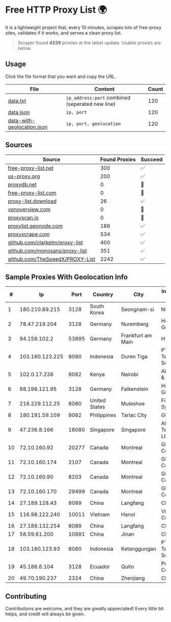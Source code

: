 
# Free HTTP Proxy List 🌍

It is a lightweight project that, every 10 minutes, scrapes lots of free-proxy sites, validates if it works, and serves a clean proxy list.


> Scraper found **4239** proxies at the latest update. Usable proxies are below.

## Usage

Click the file format that you want and copy the URL.


|File|Content|Count|
|----|-------|-----|
|[data.txt](https://raw.githubusercontent.com/themiralay/Proxy-List-World/master/data.txt)|`ip_address:port` combined (seperated new line)|120|
|[data.json](https://raw.githubusercontent.com/themiralay/Proxy-List-World/master/data.json)|`ip, port`|120|
|[data-with-geolocation.json](https://raw.githubusercontent.com/themiralay/Proxy-List-World/master/data-with-geolocation.json)|`ip, port, geolocation`|120|

## Sources

|Source|Found Proxies|Succeed|
|------|-------------|-------|
|[free-proxy-list.net](https://free-proxy-list.net)|300|✅|
|[us-proxy.org](https://www.us-proxy.org)|200|✅|
|[proxydb.net](http://proxydb.net)|0|🚫|
|[free-proxy-list.com](https://free-proxy-list.com/?page=&port=&type%5B%5D=http&type%5B%5D=https&up_time=0&search=Search)|0|🚫|
|[proxy-list.download](https://www.proxy-list.download/HTTP)|26|✅|
|[vpnoverview.com](https://vpnoverview.com/privacy/anonymous-browsing/free-proxy-servers)|0|🚫|
|[proxyscan.io](https://www.proxyscan.io)|0|🚫|
|[proxylist.geonode.com](https://proxylist.geonode.com/api/proxy-list?limit=300&page=1&sort_by=lastChecked&sort_type=desc&protocols=http,https)|186|✅|
|[proxyscrape.com](https://api.proxyscrape.com/v2/?request=displayproxies&protocol=http&timeout=10000&country=all&ssl=all&anonymity=all)|534|✅|
|[github.com/clarketm/proxy-list](https://raw.githubusercontent.com/clarketm/proxy-list/master/proxy-list-raw.txt)|400|✅|
|[github.com/monosans/proxy-list](https://raw.githubusercontent.com/monosans/proxy-list/main/proxies/http.txt)|351|✅|
|[github.com/TheSpeedX/PROXY-List](https://raw.githubusercontent.com/TheSpeedX/PROXY-List/master/http.txt)|2242|✅|


## Sample Proxies With Geolocation Info

|#|Ip|Port|Country|City|Internet Service Provider|
|-|--|----|-------|----|-------------------------|
|1|180.210.89.215|3128|South Korea|Seongnam-si|NHNCLOUD|
|2|78.47.219.204|3128|Germany|Nuremberg|Hetzner Online GmbH|
|3|94.159.102.2|53895|Germany|Frankfurt am Main|H2nexus LTD|
|4|103.180.123.225|8080|Indonesia|Duren Tiga|PT Indo Telemedia Solusi|
|5|102.0.17.238|8082|Kenya|Nairobi|Airtel KE Mobile & Fixed Internet|
|6|88.198.121.95|3128|Germany|Falkenstein|Hetzner Online GmbH|
|7|216.229.112.25|8080|United States|Muleshoe|Five Area Systems, LLC|
|8|180.191.59.109|8082|Philippines|Tarlac City|Globe Telecom|
|9|47.236.8.166|18080|Singapore|Singapore|Alibaba (US) Technology Co., Ltd.|
|10|72.10.160.92|20277|Canada|Montreal|GloboTech Communications|
|11|72.10.160.174|2107|Canada|Montreal|GloboTech Communications|
|12|72.10.160.90|8203|Canada|Montreal|GloboTech Communications|
|13|72.10.160.170|29499|Canada|Montreal|GloboTech Communications|
|14|27.189.128.43|8089|China|Langfang|Chinanet|
|15|116.98.122.240|10011|Vietnam|Hanoi|Viettel Corporation|
|16|27.189.132.254|8089|China|Langfang|Chinanet|
|17|58.59.61.200|10991|China|Jinan|Chinanet|
|18|103.180.123.93|8080|Indonesia|Ketanggungan|PT Indo Telemedia Solusi|
|19|45.186.6.104|3128|Ecuador|Quito|Perez Tito Julio Cesar|
|20|49.70.190.237|2324|China|Zhenjiang|Chinanet|



## Contributing

Contributions are welcome, and they are greatly appreciated! Every
little bit helps, and credit will always be given.

